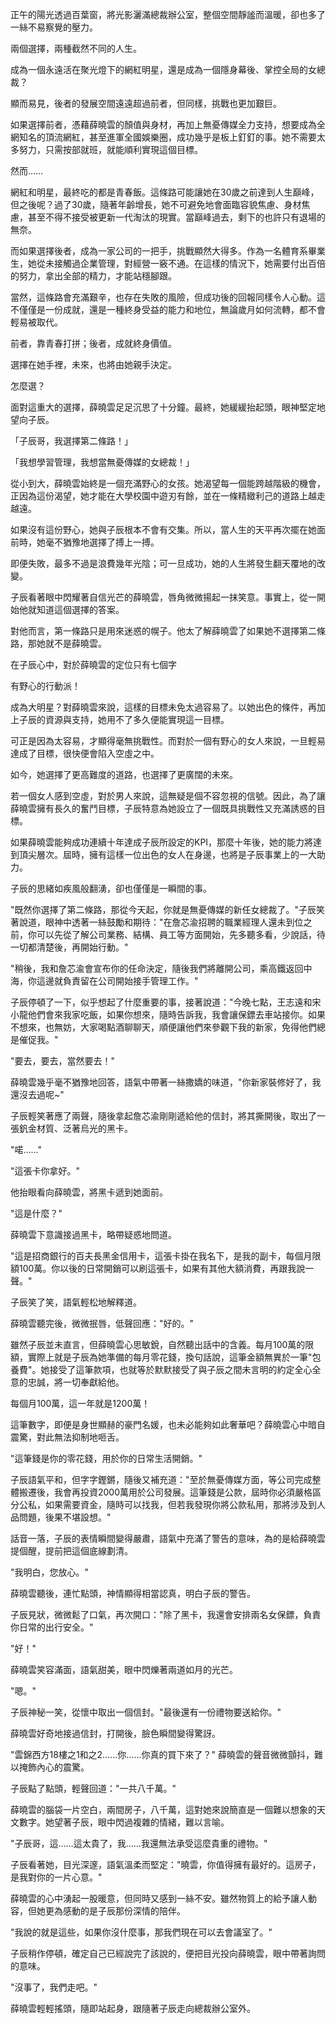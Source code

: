 正午的陽光透過百葉窗，將光影灑滿總裁辦公室，整個空間靜謐而溫暖，卻也多了一絲不易察覺的壓力。

兩個選擇，兩種截然不同的人生。

成為一個永遠活在聚光燈下的網紅明星，還是成為一個隱身幕後、掌控全局的女總裁？

顯而易見，後者的發展空間遠遠超過前者，但同樣，挑戰也更加艱巨。

如果選擇前者，憑藉薛曉雲的顏值與身材，再加上無憂傳媒全力支持，想要成為全網知名的頂流網紅，甚至進軍全國娛樂圈，成功幾乎是板上釘釘的事。她不需要太多努力，只需按部就班，就能順利實現這個目標。

然而……

網紅和明星，最終吃的都是青春飯。這條路可能讓她在30歲之前達到人生巔峰，但之後呢？過了30歲，隨著年齡增長，她不可避免地會面臨容貌焦慮、身材焦慮，甚至不得不接受被更新一代淘汰的現實。當巔峰過去，剩下的也許只有退場的無奈。

而如果選擇後者，成為一家公司的一把手，挑戰顯然大得多。作為一名體育系畢業生，她從未接觸過企業管理，對經營一竅不通。在這樣的情況下，她需要付出百倍的努力，拿出全部的精力，才能站穩腳跟。

當然，這條路會充滿艱辛，也存在失敗的風險，但成功後的回報同樣令人心動。這不僅僅是一份成就，還是一種終身受益的能力和地位，無論歲月如何流轉，都不會輕易被取代。

前者，靠青春打拼；後者，成就終身價值。

選擇在她手裡，未來，也將由她親手決定。

怎麼選？

面對這重大的選擇，薛曉雲足足沉思了十分鐘。最終，她緩緩抬起頭，眼神堅定地望向子辰。

「子辰哥，我選擇第二條路！」

「我想學習管理，我想當無憂傳媒的女總裁！」

從小到大，薛曉雲始終是一個充滿野心的女孩。她渴望每一個能跨越階級的機會，正因為這份渴望，她才能在大學校園中遊刃有餘，並在一條精緻利己的道路上越走越遠。

如果沒有這份野心，她與子辰根本不會有交集。所以，當人生的天平再次擺在她面前時，她毫不猶豫地選擇了搏上一搏。

即便失敗，最多不過是浪費幾年光陰；可一旦成功，她的人生將發生翻天覆地的改變。

子辰看著眼中閃耀著自信光芒的薛曉雲，唇角微微揚起一抹笑意。事實上，從一開始他就知道這個選擇的答案。

對他而言，第一條路只是用來迷惑的幌子。他太了解薛曉雲了如果她不選擇第二條路，那她就不是薛曉雲。

在子辰心中，對於薛曉雲的定位只有七個字

有野心的行動派！

成為大明星？對薛曉雲來說，這樣的目標未免太過容易了。以她出色的條件，再加上子辰的資源與支持，她用不了多久便能實現這一目標。

可正是因為太容易，才顯得毫無挑戰性。而對於一個有野心的女人來說，一旦輕易達成了目標，很快便會陷入空虛之中。

如今，她選擇了更高難度的道路，也選擇了更廣闊的未來。

若一個女人感到空虛，對於男人來說，這無疑是個不容忽視的信號。因此，為了讓薛曉雲擁有長久的奮鬥目標，子辰特意為她設立了一個既具挑戰性又充滿誘惑的目標。

如果薛曉雲能夠成功連續十年達成子辰所設定的KPI，那麼十年後，她的能力將達到頂尖層次。屆時，擁有這樣一位出色的女人在身邊，也將是子辰事業上的一大助力。

子辰的思緒如疾風般翻湧，卻也僅僅是一瞬間的事。

"既然你選擇了第二條路，那從今天起，你就是無憂傳媒的新任女總裁了。"子辰笑著說道，眼神中透著一絲鼓勵和期待："在詹芯渝招聘的職業經理人還未到位之前，你可以先從了解公司業務、結構、員工等方面開始，先多聽多看，少說話，待一切都清楚後，再開始行動。"

"稍後，我和詹芯渝會宣布你的任命決定，隨後我們將離開公司，乘高鐵返回中海，你這邊就負責留在公司開始接手管理工作。"

子辰停頓了一下，似乎想起了什麼重要的事，接著說道："今晚七點，王志遠和宋小龍他們會來我家吃飯，如果你想來，隨時告訴我，我會讓保鏢去車站接你。如果不想來，也無妨，大家喝點酒聊聊天，順便讓他們來參觀下我的新家，免得他們總是催促我。"

"要去，要去，當然要去！"

薛曉雲幾乎毫不猶豫地回答，語氣中帶著一絲撒嬌的味道，"你新家裝修好了，我還沒去過呢~"

子辰輕笑著應了兩聲，隨後拿起詹芯渝剛剛遞給他的信封，將其撕開後，取出了一張釩金材質、泛著烏光的黑卡。

"喏……"

"這張卡你拿好。"

他抬眼看向薛曉雲，將黑卡遞到她面前。

"這是什麼？"

薛曉雲下意識接過黑卡，略帶疑惑地問道。

"這是招商銀行的百夫長黑金信用卡，這張卡掛在我名下，是我的副卡，每個月限額100萬。你以後的日常開銷可以刷這張卡，如果有其他大額消費，再跟我說一聲。"

子辰笑了笑，語氣輕松地解釋道。

薛曉雲聽完後，微微抿唇，低聲回應："好的。"

雖然子辰並未直言，但薛曉雲心思敏銳，自然聽出話中的含義。每月100萬的限額，實際上就是子辰為她準備的每月零花錢，換句話說，這筆金額無異於一筆"包養費"。她接受了這筆款項，也就等於默默接受了與子辰之間未言明的約定全心全意的忠誠，將一切奉獻給他。

每個月100萬，這一年就是1200萬！

這筆數字，即便是身世顯赫的豪門名媛，也未必能夠如此奢華吧？薛曉雲心中暗自震驚，對此無法抑制地咂舌。

"這筆錢是你的零花錢，用於你的日常生活開銷。"

子辰語氣平和，但字字鏗鏘，隨後又補充道："至於無憂傳媒方面，等公司完成整體搬遷後，我會再投資2000萬用於公司發展。這筆錢是公款，屆時你必須嚴格區分公私，如果需要資金，隨時可以找我，但若我發現你將公款私用，那將涉及到人品問題，後果不堪設想。"

話音一落，子辰的表情瞬間變得嚴肅，語氣中充滿了警告的意味，為的是給薛曉雲提個醒，提前把這個底線劃清。

"我明白，您放心。"

薛曉雲聽後，連忙點頭，神情顯得相當認真，明白子辰的警告。

子辰見狀，微微鬆了口氣，再次開口："除了黑卡，我還會安排兩名女保鏢，負責你日常的出行安全。"

"好！"

薛曉雲笑容滿面，語氣甜美，眼中閃爍著兩道如月的光芒。

"嗯。"

子辰神秘一笑，從懷中取出一個信封。"最後還有一份禮物要送給你。"

薛曉雲好奇地接過信封，打開後，臉色瞬間變得驚訝。

"雲錦西方18樓之1和之2……你……你真的買下來了？" 薛曉雲的聲音微微顫抖，難以掩飾內心的震驚。

子辰點了點頭，輕聲回道："一共八千萬。"

薛曉雲的腦袋一片空白，兩間房子，八千萬，這對她來說簡直是一個難以想象的天文數字。她望著子辰，眼中閃過複雜的情緒，難以言喻。

"子辰哥，這……這太貴了，我……我還無法承受這麼貴重的禮物。"

子辰看著她，目光深邃，語氣溫柔而堅定："曉雲，你值得擁有最好的。這房子，是我對你的一片心意。"

薛曉雲的心中湧起一股暖意，但同時又感到一絲不安。雖然物質上的給予讓人動容，但她更為感動的是子辰那份深情的陪伴。

"我說的就是這些，如果你沒什麼事，那我們現在可以去會議室了。"

子辰稍作停頓，確定自己已經說完了該說的，便把目光投向薛曉雲，眼中帶著詢問的意味。

"沒事了，我們走吧。"

薛曉雲輕輕搖頭，隨即站起身，跟隨著子辰走向總裁辦公室外。